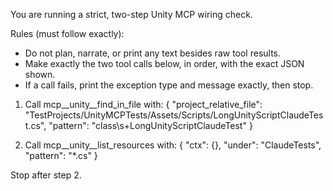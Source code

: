 You are running a strict, two-step Unity MCP wiring check.

Rules (must follow exactly):
- Do not plan, narrate, or print any text besides raw tool results.
- Make exactly the two tool calls below, in order, with the exact JSON shown.
- If a call fails, print the exception type and message exactly, then stop.

1) Call mcp__unity__find_in_file with:
{
  "project_relative_file": "TestProjects/UnityMCPTests/Assets/Scripts/LongUnityScriptClaudeTest.cs",
  "pattern": "class\\s+LongUnityScriptClaudeTest"
}

2) Call mcp__unity__list_resources with:
{ "ctx": {}, "under": "ClaudeTests", "pattern": "*.cs" }

Stop after step 2.
